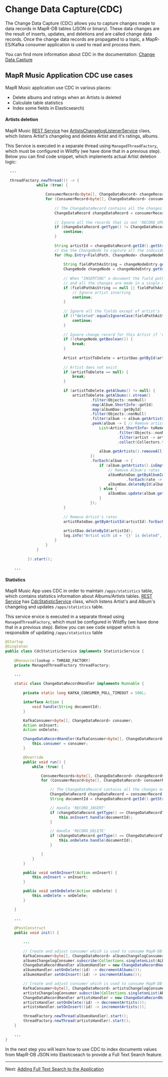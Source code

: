 # Change Data Capture(CDC)

The Change Data Capture (CDC) allows you to capture changes made to data records in MapR-DB tables 
(JSON or binary). These data changes are the result of inserts, updates, and deletions and are called change data 
records. Once the change data records are propagated to a topic, a MapR-ES/Kafka consumer application is used to read 
and process them.

You can find more information about CDC in the documentation: [Change Data Capture](https://maprdocs.mapr.com/home/MapR-DB/DB-ChangeData/changeData-overview.html)

## MapR Music Application CDC use cases

MapR Music application use CDC in various places:

* Delete albums and ratings when an Artists is deleted
* Calculate table statistics 
* Index some fields in Elasticsearch)


#### Artists deletion

MapR Music 
[REST Service](https://github.com/mapr-demos/mapr-music/tree/master/mapr-rest) has 
[ArtistsChangelogListenerService](https://github.com/mapr-demos/mapr-music/blob/master/mapr-rest/src/main/java/com/mapr/music/service/CdcStatisticService.java) 
class, which listens Artist's changelog and deletes Artist and it's ratings, albums. 

This Service is executed in a separate thread using `ManagedThreadFactory`, which must be configured in Wildfly (we have done that in a previous step). Below you can find code snippet, which implements 
actual Artist deletion logic:

```java 
  ...
  
  threadFactory.newThread(() -> {
              while (true) {
  
                  ConsumerRecords<byte[], ChangeDataRecord> changeRecords = consumer.poll(KAFKA_CONSUMER_POLL_TIMEOUT);
                  for (ConsumerRecord<byte[], ChangeDataRecord> consumerRecord : changeRecords) {
  
                      // The ChangeDataRecord contains all the changes made to a document
                      ChangeDataRecord changeDataRecord = consumerRecord.value();
  
                      // Ignore all the records that is not 'RECORD_UPDATE'
                      if (changeDataRecord.getType() != ChangeDataRecordType.RECORD_UPDATE) {
                          continue;
                      }
  
                      String artistId = changeDataRecord.getId().getString();
                      // Use the ChangeNode to capture all the individual changes
                      for (Map.Entry<FieldPath, ChangeNode> changeNodeEntry : changeDataRecord) {
  
                          String fieldPathAsString = changeNodeEntry.getKey().asPathString();
                          ChangeNode changeNode = changeNodeEntry.getValue();
  
                          // When "INSERTING" a document the field path is empty (new document)
                          // and all the changes are made in a single object represented as a Map
                          if (fieldPathAsString == null || fieldPathAsString.isEmpty()) {
                              // Ignore artist inserting
                              continue;
                          }
  
                          // Ignore all the fields except of artist's 'deleted' flag
                          if (!"deleted".equalsIgnoreCase(fieldPathAsString)) {
                              continue;
                          }
  
                          // Ignore change record for this Artist if 'deleted' flag changed to 'false'
                          if (!changeNode.getBoolean()) {
                              break;
                          }
  
                          Artist artistToDelete = artistDao.getById(artistId);
  
                          // Artist does not exist
                          if (artistToDelete == null) {
                              break;
                          }
  
                          if (artistToDelete.getAlbums() != null) {
                              artistToDelete.getAlbums().stream()
                                      .filter(Objects::nonNull)
                                      .map(Album.ShortInfo::getId)
                                      .map(albumDao::getById)
                                      .filter(Objects::nonNull)
                                      .filter(album -> album.getArtists() != null)
                                      .peek(album -> { // Remove artist from album's list of artists
                                          List<Artist.ShortInfo> toRemove = album.getArtists().stream()
                                                  .filter(Objects::nonNull)
                                                  .filter(artist -> artistId.equals(artist.getId()))
                                                  .collect(Collectors.toList());
  
                                          album.getArtists().removeAll(toRemove);
                                      })
                                      .forEach(album -> {
                                          if (album.getArtists().isEmpty()) { // Remove albums that had only one artist
                                              // Remove Album's rates
                                              albumRateDao.getByAlbumId(album.getId())
                                                      .forEach(rate -> albumRateDao.deleteById(rate.getId()));
                                              albumDao.deleteById(album.getId());
                                          } else {
                                              albumDao.update(album.getId(), album);
                                          }
                                      });
                          }
  
                          // Remove Artist's rates
                          artistRateDao.getByArtistId(artistId).forEach(rate -> artistRateDao.deleteById(rate.getId()));
  
                          artistDao.deleteById(artistId);
                          log.info("Artist with id = '{}' is deleted", artistId);
                      }
                  }
              }
  
          }).start();
    
    ...

```

#### Statistics

MapR Music App uses CDC in order to maintain `/apps/statistics` table, which contains statistics information about 
Albums/Artists tables.
[REST Service](https://github.com/mapr-demos/mapr-music/tree/master/mapr-rest) has 
[CdcStatisticService](https://github.com/mapr-demos/mapr-music/blob/master/mapr-rest/src/main/java/com/mapr/music/service/ArtistsChangelogListenerService.java) 
class, which listens Artist's and Album's changelog and updates `/apps/statistics` table.

This service ervice is executed in a separate thread using `ManagedThreadFactory`, which must be configured in Wildfly (we have done that in a previous step). Below you can see code  snippet which is responsible of updating `/apps/statistics` table

```java 
@Startup
@Singleton
public class CdcStatisticService implements StatisticService {
    
    @Resource(lookup = THREAD_FACTORY)
    private ManagedThreadFactory threadFactory;

    ...
    
    static class ChangeDataRecordHandler implements Runnable {
    
        private static long KAFKA_CONSUMER_POLL_TIMEOUT = 500L;

        interface Action {
            void handle(String documentId);
        }

        KafkaConsumer<byte[], ChangeDataRecord> consumer;
        Action onInsert;
        Action onDelete;

        ChangeDataRecordHandler(KafkaConsumer<byte[], ChangeDataRecord> consumer) {
            this.consumer = consumer;
        }

        @Override
        public void run() {
            while (true) {

                ConsumerRecords<byte[], ChangeDataRecord> changeRecords = consumer.poll(KAFKA_CONSUMER_POLL_TIMEOUT);
                for (ConsumerRecord<byte[], ChangeDataRecord> consumerRecord : changeRecords) {

                    // The ChangeDataRecord contains all the changes made to a document
                    ChangeDataRecord changeDataRecord = consumerRecord.value();
                    String documentId = changeDataRecord.getId().getString();

                    // Handle 'RECORD_INSERT'
                    if (changeDataRecord.getType() == ChangeDataRecordType.RECORD_INSERT && this.onInsert != null) {
                        this.onInsert.handle(documentId);
                    }

                    // Handle 'RECORD_DELETE'
                    if (changeDataRecord.getType() == ChangeDataRecordType.RECORD_DELETE && this.onDelete != null) {
                        this.onDelete.handle(documentId);
                    }

                }
            }
        }

        public void setOnInsert(Action onInsert) {
            this.onInsert = onInsert;
        }

        public void setOnDelete(Action onDelete) {
            this.onDelete = onDelete;
        }

    }
    
    ...
    
    @PostConstruct
    public void init() {

        ...
        
        // Create and adjust consumer which is used to consume MapR-DB CDC events for Albums table.
        KafkaConsumer<byte[], ChangeDataRecord> albumsChangelogConsumer = new KafkaConsumer<>(consumerProperties);
        albumsChangelogConsumer.subscribe(Collections.singletonList(ALBUMS_CHANGE_LOG));
        ChangeDataRecordHandler albumsHandler = new ChangeDataRecordHandler(albumsChangelogConsumer);
        albumsHandler.setOnDelete((id) -> decrementAlbums());
        albumsHandler.setOnInsert((id) -> incrementAlbums());

        // Create and adjust consumer which is used to consume MapR-DB CDC events for Artists table.
        KafkaConsumer<byte[], ChangeDataRecord> artistsChangelogConsumer = new KafkaConsumer<>(consumerProperties);
        artistsChangelogConsumer.subscribe(Collections.singletonList(ARTISTS_CHANGE_LOG));
        ChangeDataRecordHandler artistsHandler = new ChangeDataRecordHandler(artistsChangelogConsumer);
        artistsHandler.setOnDelete((id) -> decrementArtists());
        artistsHandler.setOnInsert((id) -> incrementArtists());

        threadFactory.newThread(albumsHandler).start();
        threadFactory.newThread(artistsHandler).start();
    }
        
    ...
}
```

In the next step you will learn how to use CDC to index documents values from MapR-DB JSON into Elasticseach to provide a Full Text Search feature. 

---
Next: [Adding Full Text Search to the Application](013-adding-full-text-search-to-the-application'.md)